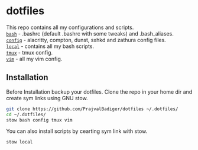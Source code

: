 # dotfiles

This repo contains all my configurations and scripts. <br>
[`bash`](/bash) - .bashrc (default .bashrc with some tweaks) and .bash_aliases. <br>
[`config`](/config) - alacritty, compton, dunst, sxhkd and zathura config files. <br>
[`local`](/local) - contains all my bash scripts. <br>
[`tmux`](/tmux) - tmux config. <br>
[`vim`](/vim) - all my vim config. <br>

## Installation

Before Installation backup your dotfiles. Clone the repo in your home dir and create sym links using GNU stow.

```bash
git clone https://github.com/PrajvalBadiger/dotfiles ~/.dotfiles/
cd ~/.dotfiles/ 
stow bash config tmux vim
```
You can also install scripts by cearting sym link with stow.

```bash
stow local
```
